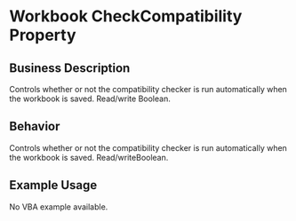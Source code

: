 # Workbook CheckCompatibility Property

## Business Description
Controls whether or not the compatibility checker is run automatically when the workbook is saved. Read/write Boolean.

## Behavior
Controls whether or not the compatibility checker is run automatically when the workbook is saved. Read/writeBoolean.

## Example Usage
No VBA example available.